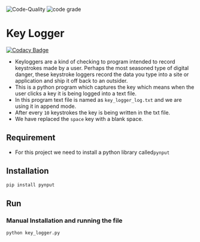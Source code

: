 ![Code-Quality](https://www.code-inspector.com/project/22331/score/svg)
![code grade](https://www.code-inspector.com/project/22331/status/svg)
# Key Logger

[![Codacy Badge](https://api.codacy.com/project/badge/Grade/9ba692973d184854a5ce8ad069120a7b)](https://app.codacy.com/gh/vatsaakash/258325_python_mini_project?utm_source=github.com&utm_medium=referral&utm_content=vatsaakash/258325_python_mini_project&utm_campaign=Badge_Grade_Settings)

*   Keyloggers are a kind of checking to program intended to record keystrokes made by a user. Perhaps the most seasoned type of digital danger, these keystroke loggers record the data you type into a site or application and ship it off back to an outsider.
*   This is a python program which captures the key which means when the user clicks a key it is being logged into a text file.
*   In this program text file is named as `key_logger_log.txt` and we are using it in append mode.
*   After every `10` keystrokes the key is being written in the txt file.
*   We have replaced the `space` key with a blank space.
## Requirement
*   For this project we need to install a python library called`pynput`
## Installation
```python
pip install pynput
```
## Run
### Manual Installation and running the file
```python
python key_logger.py
```

